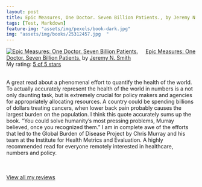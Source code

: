```yaml
---
layout: post
title: Epic Measures, One Doctor. Seven Billion Patients., by Jeremy N. Smith             
tags: [Test, Markdown]
feature-img: "assets/img/pexels/book-dark.jpg"             
img: "assets/img/books/25312457.jpg  "
---
```

             
<a href= "https://www.goodreads.com/book/show/25312457-epic-measures" style= "float: left; padding-right: 20px"><img border="0" alt= "Epic Measures: One Doctor. Seven Billion Patients." src= "https://s.gr-assets.com/assets/nophoto/book/111x148-bcc042a9c91a29c1d680899eff700a03.png" /></a><a href="https://www.goodreads.com/book/show/25312457-epic-measures">Epic Measures: One Doctor. Seven Billion Patients.</a> by <a href="https://www.goodreads.com/author/show/4098479.Jeremy_N_Smith">Jeremy N. Smith</a><br/> My rating: <a href="https://www.goodreads.com/review/show/1340950586"> 5 of 5 stars</a><br /><br />


A great read about a phenomenal effort to quantify the health of the world. To actually accurately represent the health of the world in numbers is a not only daunting task, but is extremely crucial for policy makers and agencies for appropriately allocating resources. A country could be spending billions of dollars treating cancers, when lower back pain probably causes the largest burden on the population. I think this quote accurately sums up the book. “You could solve humanity’s most pressing problems, Murray believed, once you recognized them.” I am in complete awe of the efforts that led to the Global Burden of Disease Project by Chris Murray and his team at the Institute for Health Metrics and Evaluation. A highly recommended read for everyone remotely interested in healthcare, numbers and policy.

<br/><br/><a href="https://www.goodreads.com/review/list/16616412-nandita-damaraju">View all my reviews</a>